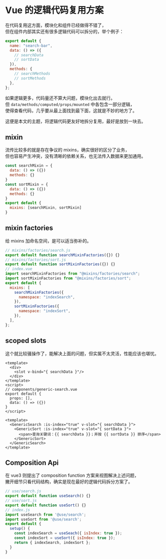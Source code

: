 # Vue 的逻辑代码复用方案

在代码复用这方面，模块化和组件已经做得不错了，<br />
但在组件内部其实还有很多逻辑代码可以拆分的，举个例子：

```js
export default {
  name: "search-bar",
  data: () => ({
    // searchData
    // sortData
  }),
  methods: {
    // searchMethods
    // sortMethods
  },
};
```

如果逻辑更多，代码量还不算大问题，模块化出去就行。<br />
但 `data/methods/computed/props/mounted` 中各包含一部分逻辑，<br />
使得查看代码，几乎要从最上面找到最下面，这就是不妙的地方了。

这便是本文的主题，将逻辑代码更友好地拆分复用，最好是放到一块去。

## mixin

流传比较多的就是存在争议的 mixins，确实很好的区分了业务，<br />
但也容易产生冲突，没有清晰的依赖关系，也无法传入数据来更加通用。

```js
const searchMixin = {
  data: () => ({})
  methods: {}
}
const sortMixin = {
  data: () => ({})
  methods: {}
}
export default {
  mixins: [searchMixin, sortMixin]
}
```

## mixin factories

给 mixins 加命名空间，是可以适当弥补的。

```js
// mixins/factories/search.js
export default function searchMixinFactories({}) {}
// mixins/factories/sort.js
export default function sortMixinFactories({}) {}
// index.vue
import searchMixinFactories from "@mixins/factories/search";
import sortMixinFactories from "@mixins/factories/sort";
export default {
  mixins: [
    searchMixinFactories({
      namespace: "indexSearch",
    }),
    sortMixinFactories({
      namespace: "indexSort",
    }),
  ],
};
```

## scoped slots

这个就比较骚操作了，能解决上面的问题，但实属不太灵活，性能应该也堪忧。

```vue
<template>
  <div>
    <slot v-bind="{ searchData }"/>
  </div>
</template>
<script>
// components/generic-search.vue
export default {
  props: [],
  data: () => ({})
}
</script>
```
```vue
<template>
  <GenericSearch :is-index="true" v-slot="{ searchData }">
    <GenericSort :is-index="true" v-slot="{ sortData }">
      <span>查询关键词：{{ searchData }}；并按 {{ sortData }} 排序</span>
    </GenericSort>
  </GenericSearch>
</template>
```

## Composition Api

在 vue3 则提出了 composition function 方案来视图解决上述问题，<br />
撇开细节只看代码结构，确实是现在最好的逻辑代码拆分方案了。

```js
// use/search.js
export default function useSearch() {}
// use/sort.js
export default function useSort() {}
// index.js
import useSearch from '@use/search';
import useSort from '@use/search';
export default {
  setup() {
    const indexSearch = useSeach({ isIndex: true });
    const indexSort = useSort({ isIndex: true });
    return { indexSearch, indexSort };
  }
}
```
